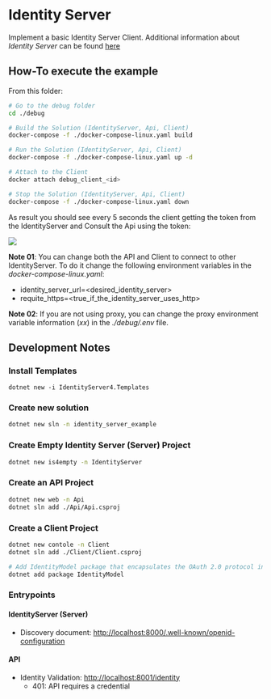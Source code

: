 # Identity Server

Implement a basic Identity Server Client. Additional information about *Identity Server* can be found [here](http://rogeriodossantos.github.io/Wiki/stage/identity_server.html)

## How-To execute the example 

From this folder:

```sh
# Go to the debug folder
cd ./debug

# Build the Solution (IdentityServer, Api, Client)
docker-compose -f ./docker-compose-linux.yaml build

# Run the Solution (IdentityServer, Api, Client)
docker-compose -f ./docker-compose-linux.yaml up -d

# Attach to the Client
docker attach debug_client_<id>

# Stop the Solution (IdentityServer, Api, Client)
docker-compose -f ./docker-compose-linux.yaml down
```

As result you should see every 5 seconds the client getting the token from the IdentityServer and Consult the Api using the token:

![](http://tinyurl.com/y2xrs87y)

**Note 01**: You can change both the API and Client to connect to other IdentityServer. To do it change the following environment variables in the *docker-compose-linux.yaml*:

- identity_server_url=<desired_identity_server>
- requite_https=<true_if_the_identity_server_uses_http>

**Note 02**: If you are not using proxy, you can change the proxy environment variable information (*xx*) in the *./debug/.env* file.

## Development Notes

### Install Templates 

`dotnet new -i IdentityServer4.Templates`

### Create new solution 

```sh
dotnet new sln -n identity_server_example
```

### Create Empty Identity Server (Server) Project

```sh
dotnet new is4empty -n IdentityServer
```

### Create an API Project

```sh
dotnet new web -n Api
dotnet sln add ./Api/Api.csproj
```
### Create a Client Project

```sh
dotnet new contole -n Client
dotnet sln add ./Client/Client.csproj

# Add IdentityModel package that encapsulates the OAuth 2.0 protocol interaction in an easy to use API
dotnet add package IdentityModel 
```

### Entrypoints

#### IdentityServer (Server)

- Discovery document: [http://localhost:8000/.well-known/openid-configuration](http://localhost:8000/.well-known/openid-configuration)

#### API 

- Identity Validation: [http://localhost:8001/identity](http://localhost:8001/identity)
  - 401: API requires a credential





